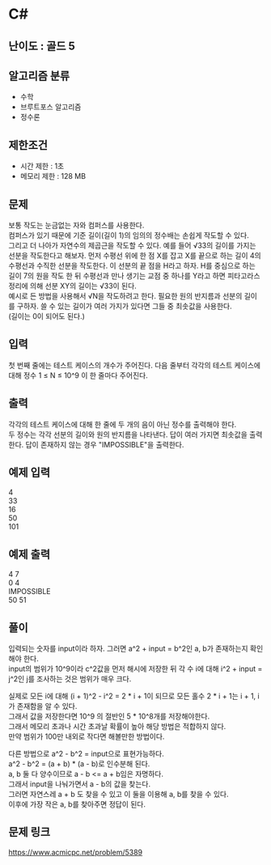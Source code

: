 # C#

## 난이도 : 골드 5

## 알고리즘 분류
  - 수학
  - 브루트포스 알고리즘
  - 정수론

## 제한조건
  - 시간 제한 : 1초
  - 메모리 제한 : 128 MB

## 문제
보통 작도는 눈금없는 자와 컴퍼스를 사용한다.<br/>
컴퍼스가 있기 때문에 기준 길이(길이 1)의 임의의 정수배는 손쉽게 작도할 수 있다.<br/>
그리고 더 나아가 자연수의 제곱근을 작도할 수 있다. 예를 들어 √33의 길이를 가지는 선분을 작도한다고 해보자. 먼저 수평선 위에 한 점 X를 잡고 X를 끝으로 하는 길이 4의 수평선과 수직한 선분을 작도한다. 이 선분의 끝 점을 H라고 하자. H를 중심으로 하는 길이 7의 원을 작도 한 뒤 수평선과 만나 생기는 교점 중 하나를 Y라고 하면 피타고라스 정리에 의해 선분 XY의 길이는 √33이 된다.<br/>
예시로 든 방법을 사용해서 √N을 작도하려고 한다. 필요한 원의 반지름과 선분의 길이를 구하자. 쓸 수 있는 길이가 여러 가지가 있다면 그들 중 최솟값을 사용한다.<br/>
(길이는 0이 되어도 된다.)<br/>


## 입력
첫 번째 줄에는 테스트 케이스의 개수가 주어진다. 다음 줄부터 각각의 테스트 케이스에 대해 정수 1 ≤ N ≤ 10^9 이 한 줄마다 주어진다.<br/>


## 출력
각각의 테스트 케이스에 대해 한 줄에 두 개의 음이 아닌 정수를 출력해야 한다.<br/>
두 정수는 각각 선분의 길이와 원의 반지름을 나타낸다. 답이 여러 가지면 최솟값을 출력한다. 답이 존재하지 않는 경우 "IMPOSSIBLE"을 출력한다.<br/>


## 예제 입력
4<br/>
33<br/>
16<br/>
50<br/>
101<br/>


## 예제 출력
4 7<br/>
0 4<br/>
IMPOSSIBLE<br/>
50 51<br/>


## 풀이
입력되는 숫자를 input이라 하자. 그러면 a^2 + input = b^2인 a, b가 존재하는지 확인해야 한다.<br/>
input의 범위가 10^9이라 c^2값을 먼저 해시에 저장한 뒤 각 수 i에 대해 i^2 + input = j^2인 j를 조사하는 것은 범위가 매우 크다.<br/>

실제로 모든 i에 대해 (i + 1)^2 - i^2 = 2 * i + 1이 되므로 모든 홀수 2 * i + 1는 i + 1, i가 존재함을 알 수 있다.<br/>
그래서 값을 저장한다면 10^9 의 절반인 5 * 10^8개를 저장해야한다.<br/>
그래서 메모리 초과나 시간 초과날 확률이 높아 해당 방법은 적합하지 않다.<br/>
만약 범위가 100만 내외로 작다면 해볼만한 방법이다.<br/>

다른 방법으로 a^2 - b^2 = input으로 표현가능하다.<br/>
a^2 - b^2 = (a + b) * (a - b)로 인수분해 된다.<br/>
a, b 둘 다 양수이므로 a - b <= a + b임은 자명하다.<br/>
그래서 input을 나눠가면서 a - b의 값을 찾는다.<br/>
그러면 자연스레 a + b 도 찾을 수 있고 이 둘을 이용해 a, b를 찾을 수 있다.<br/>
이후에 가장 작은 a, b를 찾아주면 정답이 된다.<br/>


## 문제 링크
https://www.acmicpc.net/problem/5389